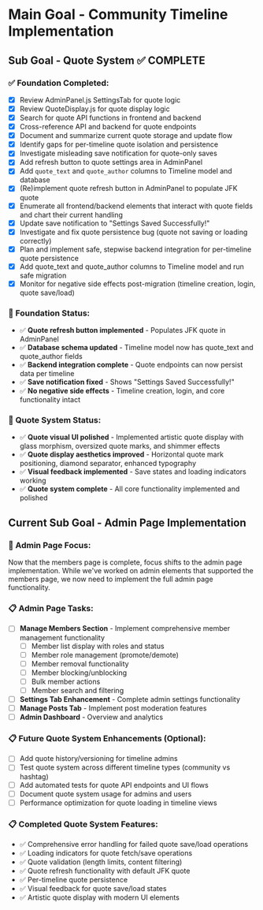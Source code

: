 # Main Goal - Community Timeline Implementation

## Sub Goal - Quote System ✅ COMPLETE

### ✅ Foundation Completed:
- [x] Review AdminPanel.js SettingsTab for quote logic
- [x] Review QuoteDisplay.js for quote display logic
- [x] Search for quote API functions in frontend and backend
- [x] Cross-reference API and backend for quote endpoints
- [x] Document and summarize current quote storage and update flow
- [x] Identify gaps for per-timeline quote isolation and persistence
- [x] Investigate misleading save notification for quote-only saves
- [x] Add refresh button to quote settings area in AdminPanel
- [x] Add `quote_text` and `quote_author` columns to Timeline model and database
- [x] (Re)implement quote refresh button in AdminPanel to populate JFK quote
- [x] Enumerate all frontend/backend elements that interact with quote fields and chart their current handling
- [x] Update save notification to "Settings Saved Successfully!"
- [x] Investigate and fix quote persistence bug (quote not saving or loading correctly)
- [x] Plan and implement safe, stepwise backend integration for per-timeline quote persistence
- [x] Add quote_text and quote_author columns to Timeline model and run safe migration
- [x] Monitor for negative side effects post-migration (timeline creation, login, quote save/load)

### 🎯 Foundation Status:
- ✅ **Quote refresh button implemented** - Populates JFK quote in AdminPanel
- ✅ **Database schema updated** - Timeline model now has quote_text and quote_author fields
- ✅ **Backend integration complete** - Quote endpoints can now persist data per timeline
- ✅ **Save notification fixed** - Shows "Settings Saved Successfully!"
- ✅ **No negative side effects** - Timeline creation, login, and core functionality intact

### 🎯 Quote System Status:
- ✅ **Quote visual UI polished** - Implemented artistic quote display with glass morphism, oversized quote marks, and shimmer effects
- ✅ **Quote display aesthetics improved** - Horizontal quote mark positioning, diamond separator, enhanced typography
- ✅ **Visual feedback implemented** - Save states and loading indicators working
- ✅ **Quote system complete** - All core functionality implemented and polished

## Current Sub Goal - Admin Page Implementation

### 🎯 Admin Page Focus:
Now that the members page is complete, focus shifts to the admin page implementation. While we've worked on admin elements that supported the members page, we now need to implement the full admin page functionality.

### 📋 Admin Page Tasks:
- [ ] **Manage Members Section** - Implement comprehensive member management functionality
  - [ ] Member list display with roles and status
  - [ ] Member role management (promote/demote)
  - [ ] Member removal functionality
  - [ ] Member blocking/unblocking
  - [ ] Bulk member actions
  - [ ] Member search and filtering
- [ ] **Settings Tab Enhancement** - Complete admin settings functionality
- [ ] **Manage Posts Tab** - Implement post moderation features
- [ ] **Admin Dashboard** - Overview and analytics

### 📋 Future Quote System Enhancements (Optional):
- [ ] Add quote history/versioning for timeline admins
- [ ] Test quote system across different timeline types (community vs hashtag)
- [ ] Add automated tests for quote API endpoints and UI flows
- [ ] Document quote system usage for admins and users
- [ ] Performance optimization for quote loading in timeline views

### 📋 Completed Quote System Features:
- ✅ Comprehensive error handling for failed quote save/load operations
- ✅ Loading indicators for quote fetch/save operations
- ✅ Quote validation (length limits, content filtering)
- ✅ Quote refresh functionality with default JFK quote
- ✅ Per-timeline quote persistence
- ✅ Visual feedback for quote save/load states
- ✅ Artistic quote display with modern UI elements

